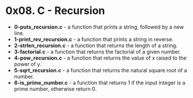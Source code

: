 # 0x08. C - Recursion

- **0-puts_recursion.c** - a function that prints a string, followed by a new line.
- **1-print_rev_recursion.c** - a function that prints a string in reverse.
- **2-strlen_recursion.c** - a function that returns the length of a string.
- **3-factorial.c** - a function that returns the factorial of a given number.
- **4-pow_recursion.c** - a function that returns the value of x raised to the power of y.
- **5-sqrt_recursion.c** -  a function that returns the natural square root of a number.
- **6-is_prime_number.c** -  a function that returns 1 if the input integer is a prime number, otherwise return 0.
